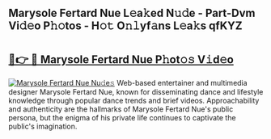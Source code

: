 ## Marysole Fertard Nue L𝚎a𝚔ed N𝚞𝚍e - Part-Dvm Vi𝚍𝚎o P𝚑𝚘tos - H𝚘𝚝 O𝚗𝚕yf𝚊ns L𝚎a𝚔s qfKYZ

# <h2><a href="http://kf2xwz.oniu.top/?m=Marysole+Fertard+Nue">🔗👉 🔴 Marysole Fertard Nue P𝚑ot𝚘𝚜 V𝚒d𝚎o</a></h2>

[![Marysole Fertard Nue Nu𝚍e𝚜](https://i.imgur.com/0qMVB7G.gif)](http://kf2xwz.oniu.top/?m=Marysole+Fertard+Nue)
Web-based entertainer and multimedia designer Marysole Fertard Nue, known for disseminating dance and lifestyle knowledge through popular dance trends and brief videos. Approachability and authenticity are the hallmarks of Marysole Fertard Nue's public persona, but the enigma of his private life continues to captivate the public's imagination.  
